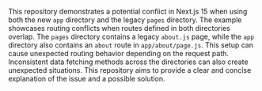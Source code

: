 This repository demonstrates a potential conflict in Next.js 15 when using both the new `app` directory and the legacy `pages` directory.  The example showcases routing conflicts when routes defined in both directories overlap.  The `pages` directory contains a legacy `about.js` page, while the `app` directory also contains an `about` route in `app/about/page.js`. This setup can cause unexpected routing behavior depending on the request path. Inconsistent data fetching methods across the directories can also create unexpected situations. This repository aims to provide a clear and concise explanation of the issue and a possible solution.